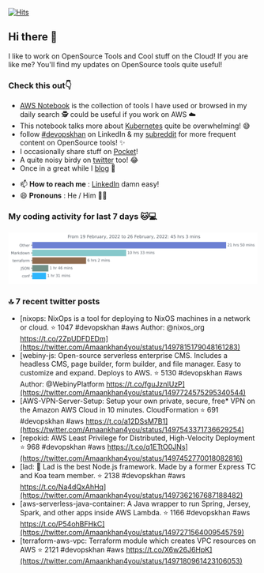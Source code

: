 [![Hits](https://hits.seeyoufarm.com/api/count/incr/badge.svg?url=https%3A%2F%2Fgithub.com%2Fakhan4u%2Fhit-counter&count_bg=%2379C83D&title_bg=%23555555&icon=&icon_color=%23E7E7E7&title=visits&edge_flat=false)](https://hits.seeyoufarm.com)

## Hi there 👋

I like to work on OpenSource Tools and Cool stuff on the Cloud! If you are like me? You'll find my updates on OpenSource tools quite useful!

### Check this out👇

* [AWS Notebook](https://histre.com/public/notebooks/dnllyanu/aws/) is the collection of tools I have used or browsed in my daily search 🕵️ could be useful if you work on AWS ☁️
* This notebook talks more about [Kubernetes](https://histre.com/public/notebooks/6uxdvo3y/kubernetes/) quite be overwhelming! 😅
* follow [#devopskhan](https://www.linkedin.com/feed/hashtag/devopskhan/) on LinkedIn & my [subreddit](https://www.reddit.com/r/devopskhan/) for more frequent content on OpenSource tools! ✨
* I occasionally share stuff on [Pocket](https://getpocket.com/@ej6g8d1dp2829A16a9Tf5d4T6bAMp3d8791rejDe86yem3bm4e14ex4fT4dluk29)!
* A quite noisy birdy on [twitter](https://twitter.com/Amaankhan4you) too! 😂
* Once in a great while I [blog](https://linuxparrot.com/) 😬


- 📫 **How to reach me** : [LinkedIn](https://www.linkedin.com/in/amaan-khan-linux-ninja) damn easy!
- 😄 **Pronouns** : He / Him 🤷‍♂️

### My coding activity for last 7 days 🐱💻

<img src="https://github.com/akhan4u/akhan4u/blob/main/images/stat.svg" alt="Amaan's Wakatime Activity!"/>

### 🔝 7 recent twitter posts
<!-- DEVDOJO:START -->
- [nixops: NixOps is a tool for deploying to NixOS machines in a network or cloud.
⭐️ 1047
#devopskhan #aws
Author: @nixos_org
https://t.co/2ZpUDFDEDm](https://twitter.com/Amaankhan4you/status/1497815179048161283)
- [webiny-js: Open-source serverless enterprise CMS. Includes a headless CMS, page builder, form builder, and file manager. Easy to customize and expand. Deploys to AWS.
⭐️ 5130
#devopskhan #aws
Author: @WebinyPlatform
https://t.co/fguJznIUzP](https://twitter.com/Amaankhan4you/status/1497724575295340544)
- [AWS-VPN-Server-Setup: Setup your own private, secure, free* VPN on the Amazon AWS Cloud in 10 minutes. CloudFormation
⭐️ 691
#devopskhan #aws
https://t.co/a12DSsM7B1](https://twitter.com/Amaankhan4you/status/1497543371736629254)
- [repokid: AWS Least Privilege for Distributed, High-Velocity Deployment
⭐️ 968
#devopskhan #aws
https://t.co/q1ETtO0JNs](https://twitter.com/Amaankhan4you/status/1497452770018082816)
- [lad:  :boy: Lad is the best Node.js framework. Made by a former Express TC and Koa team member.
⭐️ 2138
#devopskhan #aws
https://t.co/Na4dQxAhHq](https://twitter.com/Amaankhan4you/status/1497362167687188482)
- [aws-serverless-java-container: A Java wrapper to run Spring, Jersey, Spark, and other apps inside AWS Lambda.
⭐️ 1166
#devopskhan #aws
https://t.co/P54ohBFHkC](https://twitter.com/Amaankhan4you/status/1497271564009545759)
- [terraform-aws-vpc: Terraform module which creates VPC resources on AWS
⭐️ 2121
#devopskhan #aws
https://t.co/X6w26J6HpK](https://twitter.com/Amaankhan4you/status/1497180961423106053)
<!-- DEVDOJO:END -->

<!-- ![Amaan's GitHub stats](https://github-readme-stats.vercel.app/api?username=akhan4u&count_private=true&show_icons=true&hide=contribs) -->

